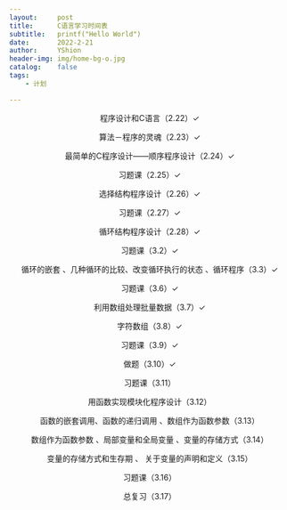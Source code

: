 ```yaml
---
layout:     post
title:      C语言学习时间表
subtitle:   printf("Hello World")
date:       2022-2-21
author:     YShion
header-img: img/home-bg-o.jpg
catalog:    false
tags:
    - 计划

---
```

<p align="center">程序设计和C语言（2.22）✓</p>

<p align="center">算法－程序的灵魂（2.23）✓</p>

<p align="center">最简单的C程序设计――顺序程序设计（2.24）✓</p>

<p align="center">习题课（2.25）✓</p>

<p align="center">选择结构程序设计（2.26）✓</p>

<p align="center">习题课（2.27）✓</p>

<p align="center">循环结构程序设计（2.28）✓</p>

<p align="center">习题课（3.2）✓</p>

<p align="center">循环的嵌套 、几种循环的比较、改变循环执行的状态 、循环程序（3.3）✓</p>

<p align="center">习题课（3.6）✓</p>

<p align="center">利用数组处理批量数据（3.7）✓</p>

<p align="center">字符数组（3.8）✓</p>

<p align="center">习题课（3.9）✓</p>

<p align="center">做题（3.10）✓</p>

<p align="center">习题课（3.11）</p>

<p align="center">用函数实现模块化程序设计（3.12）</p>

<p align="center">函数的嵌套调用、函数的递归调用 、数组作为函数参数（3.13）</p>

<p align="center">数组作为函数参数 、局部变量和全局变量 、变量的存储方式（3.14）</p>

<p align="center">变量的存储方式和生存期 、 关于变量的声明和定义（3.15）</p>

<p align="center">习题课（3.16）</p>

<p align="center">总复习（3.17）</p>

